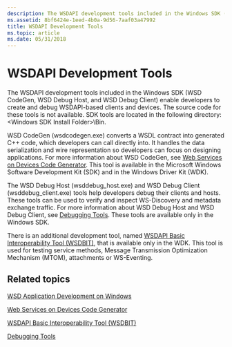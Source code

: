 ```yaml
---
description: The WSDAPI development tools included in the Windows SDK (WSD CodeGen, WSD Debug Host, and WSD Debug Client) enable developers to create and debug WSDAPI-based clients and devices.
ms.assetid: 8bf6424e-1eed-4b0a-9d56-7aaf03a47992
title: WSDAPI Development Tools
ms.topic: article
ms.date: 05/31/2018
---
```


# WSDAPI Development Tools

The WSDAPI development tools included in the Windows SDK (WSD CodeGen, WSD Debug Host, and WSD Debug Client) enable developers to create and debug WSDAPI-based clients and devices. The source code for these tools is not available. SDK tools are located in the following directory: \<Windows SDK Install Folder>\\Bin.

WSD CodeGen (wsdcodegen.exe) converts a WSDL contract into generated C++ code, which developers can call directly into. It handles the data serialization and wire representation so developers can focus on designing applications. For more information about WSD CodeGen, see [Web Services on Devices Code Generator](web-services-for-devices-code-generator.md). This tool is available in the Microsoft Windows Software Development Kit (SDK) and in the Windows Driver Kit (WDK).

The WSD Debug Host (wsddebug\_host.exe) and WSD Debug Client (wsddebug\_client.exe) tools help developers debug their clients and hosts. These tools can be used to verify and inspect WS-Discovery and metadata exchange traffic. For more information about WSD Debug Host and WSD Debug Client, see [Debugging Tools](debugging-tools.md). These tools are available only in the Windows SDK.

There is an additional development tool, named [WSDAPI Basic Interoperability Tool (WSDBIT)](https://msdn.microsoft.com/library/cc264250.aspx), that is available only in the WDK. This tool is used for testing service methods, Message Transmission Optimization Mechanism (MTOM), attachments or WS-Eventing.

## Related topics

<dl> <dt>

[WSD Application Development on Windows](wsd-application-development-on-windows.md)
</dt> <dt>

[Web Services on Devices Code Generator](web-services-for-devices-code-generator.md)
</dt> <dt>

[WSDAPI Basic Interoperability Tool (WSDBIT)](https://msdn.microsoft.com/library/cc264250.aspx)
</dt> <dt>

[Debugging Tools](debugging-tools.md)
</dt> </dl>

 

 



